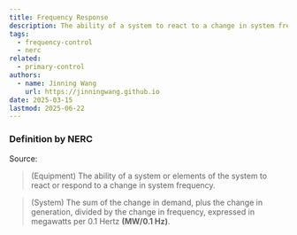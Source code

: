 ```yaml
---
title: Frequency Response
description: The ability of a system to react to a change in system frequency.
tags:
  - frequency-control
  - nerc
related:
  - primary-control
authors:
  - name: Jinning Wang
    url: https://jinningwang.github.io
date: 2025-03-15
lastmod: 2025-06-22
---
```


### Definition by NERC

Source: <d-cite key="nerc2024glossary"></d-cite>

> (Equipment) The ability of a system or elements of the system to react or respond to a change in system frequency.

> (System) The sum of the change in demand, plus the change in generation, divided by the change in frequency, expressed in megawatts per 0.1 Hertz **(MW/0.1 Hz)**.
